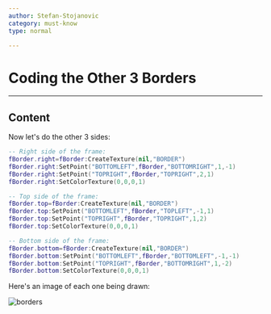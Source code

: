 ```yaml
---
author: Stefan-Stojanovic
category: must-know
type: normal

---
```


# Coding the Other 3 Borders

---
## Content

Now let's do the other 3 sides:
```lua
-- Right side of the frame:
fBorder.right=fBorder:CreateTexture(nil,"BORDER")
fBorder.right:SetPoint("BOTTOMLEFT",fBorder,"BOTTOMRIGHT",1,-1)
fBorder.right:SetPoint("TOPRIGHT",fBorder,"TOPRIGHT",2,1)
fBorder.right:SetColorTexture(0,0,0,1)

-- Top side of the frame:
fBorder.top=fBorder:CreateTexture(nil,"BORDER")
fBorder.top:SetPoint("BOTTOMLEFT",fBorder,"TOPLEFT",-1,1)
fBorder.top:SetPoint("TOPRIGHT",fBorder,"TOPRIGHT",1,2)
fBorder.top:SetColorTexture(0,0,0,1)

-- Bottom side of the frame:
fBorder.bottom=fBorder:CreateTexture(nil,"BORDER")
fBorder.bottom:SetPoint("BOTTOMLEFT",fBorder,"BOTTOMLEFT",-1,-1)
fBorder.bottom:SetPoint("TOPRIGHT",fBorder,"BOTTOMRIGHT",1,-2)
fBorder.bottom:SetColorTexture(0,0,0,1)
```

Here's an image of each one being drawn:

![borders](https://img.enkipro.com/1fcadab0ce0ba6cf128662a3fefec178.png)